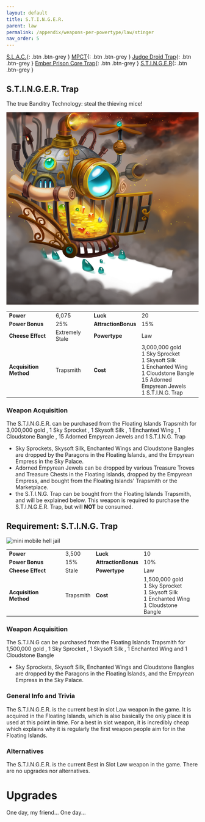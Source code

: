 ```yaml
---
layout: default
title: S.T.I.N.G.E.R.
parent: law
permalink: /appendix/weapons-per-powertype/law/stinger
nav_order: 5
---
```

<span class="fs-1">[S.L.A.C.](/appendix/weapons-per-powertype/law/slac){: .btn .btn-grey } </span><span class="fs-1"> [MPCT](/appendix/weapons-per-powertype/law/MPCT){: .btn .btn-grey } </span><span class="fs-1"> [Judge Droid Trap](/appendix/weapons-per-powertype/law/jdt){: .btn .btn-grey } </span><span class="fs-1"> [Ember Prison Core Trap](/appendix/weapons-per-powertype/shadow/epct){: .btn .btn-grey } </span><span class="fs-1"> [S.T.I.N.G.E.R](/appendix/weapons-per-powertype/shadow/stinger){: .btn .btn-grey } </span>

## S.T.I.N.G.E.R. Trap
The true Banditry Technology: steal the thieving mice!

<img src="/assets/images/stinger.png" alt="mobile hell jail" width="600">

|||||
|---|---|---|---|
| __Power__ 	| 6,075	| __Luck__ 	| 20 	|
| __Power Bonus__ 	| 25% 	|__AttractionBonus__ 	| 15% 	|
| __Cheese Effect__ 	| Extremely Stale 	| __Powertype__ 	| Law 	|
| __Acquisition Method__ 	| Trapsmith 	| __Cost__ 	| 3,000,000 gold <br> 1 Sky Sprocket <br> 1 Skysoft Silk <br> 1 Enchanted Wing <br> 1 Cloudstone Bangle <br> 15 Adorned Empyrean Jewels <br> 1 S.T.I.N.G. Trap	|

### Weapon Acquisition
The S.T.I.N.G.E.R. can be purchased from the Floating Islands Trapsmith for 3,000,000 gold , 1 Sky Sprocket , 1 Skysoft Silk , 1 Enchanted Wing , 1 Cloudstone Bangle , 15 Adorned Empyrean Jewels and 1 S.T.I.N.G. Trap
- Sky Sprockets, Skysoft Silk, Enchanted Wings and Cloudstone Bangles are dropped by the Paragons in the Floating Islands, and the Empyrean Empress in the Sky Palace.
- Adorned Empyrean Jewels can be dropped by various Treasure Troves and Treasure Chests in the Floating Islands, dropped by the Empyrean Empress, and bought from the Floating Islands' Trapsmith or the Marketplace.
- the S.T.I.N.G. Trap can be bought from the Floating Islands Trapsmith, and will be explained below. This weapon is required to purchase the S.T.I.N.G.E.R. Trap, but will **NOT** be consumed.
 
## Requirement: S.T.I.N.G. Trap

<img src="/assets/images/sting.png" alt="mini mobile hell jail" width="600">

|||||
|---|---|---|---|
| __Power__ 	| 3,500	| __Luck__ 	| 10 	|
| __Power Bonus__ 	| 15% 	|__AttractionBonus__ 	| 10% 	|
| __Cheese Effect__ 	| Stale 	| __Powertype__ 	| Law 	|
| __Acquisition Method__ 	| Trapsmith 	| __Cost__ 	| 1,500,000 gold <br> 1 Sky Sprocket <br> 1 Skysoft Silk <br> 1 Enchanted Wing <br> 1 Cloudstone Bangle 	|

### Weapon Acquisition
The S.T.I.N.G can be purchased from the Floating Islands Trapsmith for 1,500,000 gold , 1 Sky Sprocket , 1 Skysoft Silk , 1 Enchanted Wing and 1 Cloudstone Bangle
- Sky Sprockets, Skysoft Silk, Enchanted Wings and Cloudstone Bangles are dropped by the Paragons in the Floating Islands, and the Empyrean Empress in the Sky Palace.

### General Info and Trivia
The S.T.I.N.G.E.R. is the current best in slot Law weapon in the game. It is acquired in the Floating Islands, which is also basically the only place it is used at this point in time. For a best in slot weapon, it is incredibly cheap which explains why it is regularly the first weapon people aim for in the Floating Islands.

### Alternatives
The S.T.I.N.G.E.R. is the current Best in Slot Law weapon in the game. There are no upgrades nor alternatives.

# Upgrades
One day, my friend...
One day...
